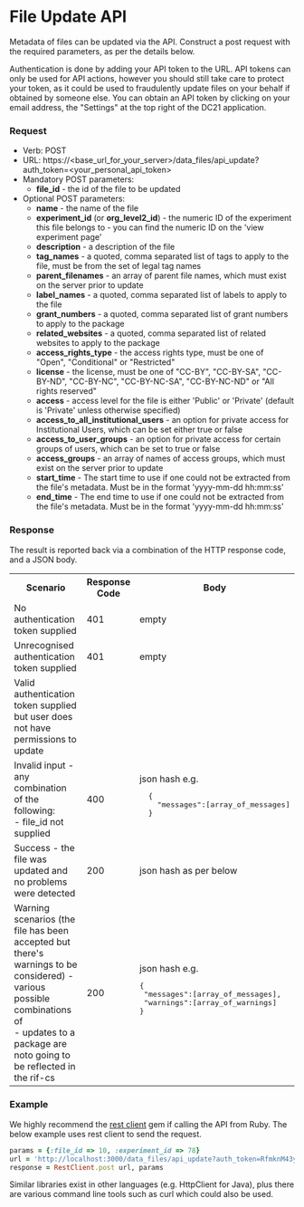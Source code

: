 # File Update API

Metadata of files can be updated via the API. Construct a post request with the required parameters, as per the details below.

Authentication is done by adding your API token to the URL. API tokens can only be used for API actions, however you should still take care to protect your token, as it could be used to fraudulently update files on your behalf if obtained by someone else. You can obtain an API token by clicking on your email address, the "Settings" at the top right of the DC21 application.

### Request

* Verb: POST
* URL: https://\<base_url_for_your_server\>/data_files/api_update?auth_token=\<your_personal_api_token\>
* Mandatory POST parameters:
  * **file_id** - the id of the file to be updated
* Optional POST parameters:
  * **name** - the name of the file
  * **experiment_id** (or **org_level2_id**) - the numeric ID of the experiment this file belongs to - you can find the numeric ID on the 'view experiment page'
  * **description** - a description of the file
  * **tag_names** - a quoted, comma separated list of tags to apply to the file, must be from the set of legal tag names
  * **parent_filenames** - an array of parent file names, which must exist on the server prior to update
  * **label_names** - a quoted, comma separated list of labels to apply to the file
  * **grant_numbers** - a quoted, comma separated list of grant numbers to apply to the package
  * **related_websites** - a quoted, comma separated list of related websites to apply to the package
  * **access_rights_type** - the access rights type, must be one of "Open", "Conditional" or "Restricted"
  * **license** - the license, must be one of "CC-BY", "CC-BY-SA", "CC-BY-ND", "CC-BY-NC", "CC-BY-NC-SA", "CC-BY-NC-ND" or "All rights reserved"
  * **access** - access level for the file is either 'Public' or 'Private' (default is 'Private' unless otherwise specified)
  * **access_to_all_institutional_users** - an option for private access for Institutional Users, which can be set either true or false
  * **access_to_user_groups** - an option for private access for certain groups of users, which can be set to true or false
  * **access_groups** - an array of names of access groups, which must exist on the server prior to update
  * **start_time** - The start time to use if one could not be extracted from the file's metadata. Must be in the format 'yyyy-mm-dd hh:mm:ss'
  * **end_time** - The end time to use if one could not be extracted from the file's metadata. Must be in the format 'yyyy-mm-dd hh:mm:ss'

### Response
The result is reported back via a combination of the HTTP response code, and a JSON body.
<table>
 <tr>
  <th>Scenario</th>
  <th>Response Code</th>
  <th>Body</th>
 </tr>
 <tr>
  <td>No authentication token supplied</td>
  <td>401</td>
  <td>empty</td>
 </tr>
 <tr>
  <td>Unrecognised authentication token supplied</td>
  <td>401</td>
  <td>empty</td>
 </tr>
 <tr>
  <td>Valid authentication token supplied but user does not
  have permissions to update</td>
  <td></td>
  <td></td>
 </tr>
 <tr>
  <td>Invalid input - any combination of the
  following:<br>
  - file_id not supplied<br>
  </td>
  <td>400</td>
  <td>json hash e.g.<br>
<div class="hightlight">
<pre>
  {
    "messages":[array_of_messages]
  }
</pre>
</div>
  </td>
 </tr>
 <tr>
  <td>Success - the file was updated and no problems were detected</td>
  <td>200</td>
  <td>json hash as per below</td>
 </tr>
 <tr>
  <td>Warning scenarios (the file has been
  accepted but there's warnings to be considered) - various possible
  combinations of<br>
  - updates to a package are noto going to be reflected in the rif-cs
  </td>
  <td>200</td>
  <td>json hash e.g.<br>
<div class="highlight">
<pre>
{
 "messages":[array_of_messages],
 "warnings":[array_of_warnings]
}
</pre>
</div>
</td>
 </tr>
</table>


### Example
We highly recommend the [rest client](https://github.com/archiloque/rest-client) gem if calling the API from Ruby. The below example uses rest client to send the request.

```ruby
params = {:file_id => 10, :experiment_id => 78}
url = 'http://localhost:3000/data_files/api_update?auth_token=RfmknM43yYnZxtVPfAuH'
response = RestClient.post url, params
```

Similar libraries exist in other languages (e.g. HttpClient for Java), plus there are various command line tools such as curl which could also be used.
